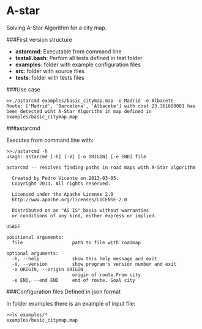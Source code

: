 A-star
======

Solving A-Star Algorithm for a city map.

###First version structure
* **astarcmd**: Executable from command line
* **testall.bash**: Perfom all tests defined in test folder
* **examples**: folder with example configuration files
* **src**: folder with source files
* **tests**: folder with tests files

###Use case
```
>>./astarcmd examples/basic_citymap.map -o Madrid -e Albacete
Route: ['Madrid', 'Barcelona', 'Albacete'] with cost 23.361680081 has been detected wiht A-Star Algorithm in map defined in examples/basic_citymap.map

```

###astarcmd

Executes from command line with:

```
>>./astarcmd -h
usage: astarcmd [-h] [-V] [-o ORIGIN] [-e END] file

astarcmd -- resolves finding paths in road maps with A-Star algorithm

  Created by Pedro Vicente on 2013-03-05.
  Copyright 2013. All rights reserved.
  
  Licensed under the Apache License 2.0
  http://www.apache.org/licenses/LICENSE-2.0
  
  Distributed on an "AS IS" basis without warranties
  or conditions of any kind, either express or implied.

USAGE

positional arguments:
  file                  path to file with roadmap

optional arguments:
  -h, --help            show this help message and exit
  -V, --version         show program's version number and exit
  -o ORIGIN, --origin ORIGIN
                        origin of route.From city
  -e END, --end END     end of route. Goal city
```

###Configuration files
Defined in json format

In folder examples there is an example of input file:
```
>>ls examples/*
examples/basic_citymap.map
```




